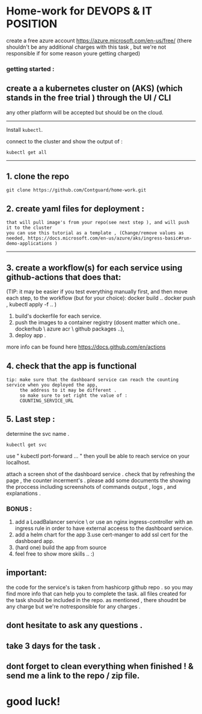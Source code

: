 # Home-work for DEVOPS & IT POSITION

create a free azure account https://azure.microsoft.com/en-us/free/ (there shouldn't be any additional charges with this task , but we're not responsible if for some reason youre getting charged)

### getting started :  
## create a a kubernetes cluster on (AKS) (which stands in the free trial ) through the UI / CLI 

any other platform will be accepted but should be on the cloud.



___
Install `kubectl`.

connect to the cluster and show the output of : 
```
kubectl get all 
```
----

##  1. clone the repo 
```
git clone https://github.com/Contguard/home-work.git
```

## 2.  create yaml files for deployment :
```
that will pull image's from your repo(see next step ), and will push it to the cluster 
you can use this tutorial as a template , (Change/remove values as needed, https://docs.microsoft.com/en-us/azure/aks/ingress-basic#run-demo-applications )

```
---
## 3. create a workflow(s) for each service  using github-actions that does that:


(TIP:
it may be easier if you test everything manually first, and then move each step, to the workflow (but for your choice): 
docker build .. 
docker push , 
kubectl apply -f .. )


 1. build's  dockerfile for each service.
 2. push the images to a container registry (dosent matter which one.. dockerhub \ azure acr \ github packages  ..),
 3. deploy app .

more info can be found here https://docs.github.com/en/actions
## 4. check that the app is functional
 ```
 tip: make sure that the dashboard service can reach the counting service when you deployed the app,
      the address to it may be different .
      so make sure to set right the value of : 
      COUNTING_SERVICE_URL 
 ```



## 5. Last step  :
determine the svc name . 
```
kubectl get svc
```

use " kubectl port-forward ... " then youll be able to reach service on your localhost.



attach a screen shot of the dashboard service . check that by refreshing the page ,  the counter incerment's  .
please add some documents the showing the proccess including screenshots of commands output , logs , and explanations . 

### BONUS :

1.  add a LoadBalancer service \ or use an nginx ingress-controller with an ingress rule in order to have external acceess to the dashboard service.
2. add a helm chart for the app
3.use cert-manger to add ssl cert for the dashboard app.
4. (hard one) build the app from source
5. feel free to show more skills .. :)


## important: 
the code for the service's is taken from hashicorp github repo . so you may find more info that can help you to complete the task.
all files created for the task should be included in the repo. 
as mentioned , there shoudnt be any charge  but we're notresponsible for any charges .

## dont hesitate to ask any questions  .
## take 3 days for the task .
## dont forget to clean everything when finished ! &  send me a link to the repo / zip file.

# good luck! 
